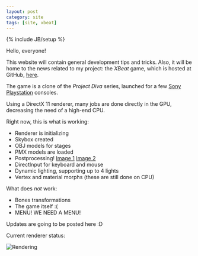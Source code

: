 ```yaml
---
layout: post
category: site
tags: [site, xbeat]
---
```

{% include JB/setup %}

Hello, everyone!

This website will contain general development tips and tricks. Also, it will be home to the news related to my project: the _XBeat_ game, which is hosted at GitHub, [here][3].

The game is a clone of the _Project Diva_ series, launched for a few [Sony](www.sony.com) [Playstation](www.playstation.com) consoles.

Using a DirectX 11 renderer, many jobs are done directly in the GPU, decreasing the need of a high-end CPU.

Right now, this is what is working:

  - Renderer is initializing
  - Skybox created
  - OBJ models for stages
  - PMX models are loaded
  - Postprocessing! [Image 1][2] [Image 2][4]
  - DirectInput for keyboard and mouse
  - Dynamic lighting, supporting up to 4 lights
  - Vertex and material morphs (these are still done on CPU)
  
What does _not_ work:

  - Bones transformations
  - The game itself :(
  - MENU! WE NEED A MENU!
  
Updates are going to be posted here :D

Current renderer status:

![Rendering][1]

[1]: http://i.imgur.com/hGMwF7D.jpg
[2]: http://i.imgur.com/w6MNCrK.jpg
[3]: https://github.com/shirayukikitsune/xbeat/
[4]: http://i.imgur.com/CAWGkoH.png
